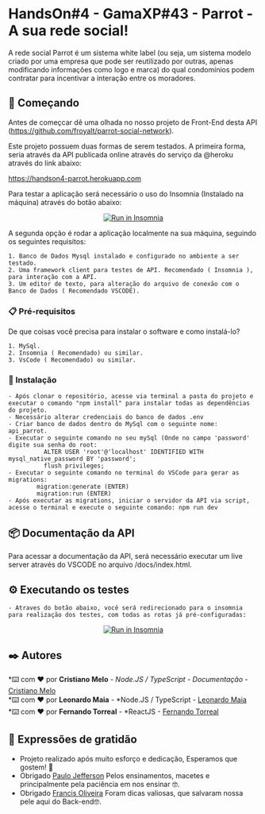 # HandsOn#4 - GamaXP#43 - Parrot - A sua rede social!

A rede social Parrot é um sistema white label (ou seja, um sistema modelo criado por
uma empresa que pode ser reutilizado por outras, apenas modificando informações
como logo e marca) do qual condomínios podem contratar para incentivar a interação
entre os moradores.

## 🚀 Começando

Antes de começcar dê uma olhada no nosso projeto de Front-End desta API (https://github.com/froyalt/parrot-social-network).

Este projeto possuem duas formas de serem testados. A primeira forma, seria através da API publicada online através do serviço da @heroku através do link abaixo:

https://handson4-parrot.herokuapp.com

Para testar a aplicação será necessário o uso do Insomnia (Instalado na máquina) através do botão abaixo: 
<p align = 'center'><a href="https://insomnia.rest/run/?label=api-parrot&uri=https%3A%2F%2Fraw.githubusercontent.com%2FCristiano-Melo%2FHandsOn4%2Fmaster%2Fdocs%2FInsomnia_2022-09-08.json" target="_blank"><img src="https://insomnia.rest/images/run.svg" alt="Run in Insomnia"></a></p>

A segunda opção é rodar a aplicação localmente na sua máquina, seguindo os seguintes requisitos:

    1. Banco de Dados Mysql instalado e configurado no ambiente a ser testado.
    2. Uma framework client para testes de API. Recomendado ( Insomnia ), para interação com a API.
    3. Um editor de texto, para alteração do arquivo de conexão com o Banco de Dados ( Recomendado VSCODE).

### 📋 Pré-requisitos

De que coisas você precisa para instalar o software e como instalá-lo?

    1. MySql.
    2. Insomnia ( Recomendado) ou similar.
    3. VsCode ( Recomendado) ou similar.

### 🔧 Instalação
    - Após clonar o repositório, acesse via terminal a pasta do projeto e executar o comando "npm install" para instalar todas as dependências do projeto.
    - Necessário alterar credenciais do banco de dados .env
    - Criar banco de dados dentro do MySql com o seguinte nome: api_parrot.
    - Executar o seguinte comando no seu mySql (Onde no campo 'password' digite sua senha do root: 
              ALTER USER 'root'@'localhost' IDENTIFIED WITH mysql_native_password BY 'password';
              flush privileges;
    - Executar o seguinte comando no terminal do VSCode para gerar as migrations:
            migration:generate (ENTER)
            migration:run (ENTER)
    - Após executar as migrations, iniciar o servidor da API via script, acesse o terminal e execute o seguinte comando: npm run dev
    
    
## 📦 Documentação da API

Para acessar a documentação da API, será necessário executar um live server através do VSCODE no arquivo /docs/index.html.

## ⚙️ Executando os testes

    - Atraves do botão abaixo, você será redirecionado para o insomnia para realização dos testes, com todas as rotas já pré-configuradas:
 
 <p align = 'center'><a href="https://insomnia.rest/run/?label=api-parrot&uri=https%3A%2F%2Fraw.githubusercontent.com%2FCristiano-Melo%2FHandsOn4%2Fmaster%2Fdocs%2Fapi_parrot-local.json" target="_blank"><img src="https://insomnia.rest/images/run.svg" alt="Run in Insomnia"></a></a></p>

## ✒️ Autores

*⌨️ com ❤️ por **Cristiano Melo** - *Node.JS / TypeScript - Documentação* - [Cristiano Melo](https://github.com/Cristiano-Melo)<br>
*⌨️ com ❤️ por **Leonardo Maia** - *Node.JS / TypeScript - [Leonardo Maia](https://github.com/LeoMPG)<br>
*⌨️ com ❤️ por **Fernando Torreal** - *ReactJS - [Fernando Torreal](https://github.com/froyalt)

## 🎁 Expressões de gratidão

* Projeto realizado após muito esforço e dedicação, Esperamos que gostem! 📢
* Obrigado [Paulo Jefferson](https://www.linkedin.com/in/paulo-jefferson-mendes-96609b74) Pelos ensinamentos, macetes e principalmente pela paciência em nos ensinar 🤓.
* Obrigado [Francis Oliveira](https://www.linkedin.com/in/franciscpd/) Foram dicas valiosas, que salvaram nossa pele aqui do Back-end🤓.

